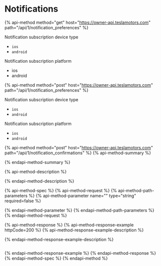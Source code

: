 # Notifications

{% api-method method="get" host="https://owner-api.teslamotors.com" path="/api/1/notification\_preferences" %}

Notification subscription device type

* `ios`  
* `android`

Notification subscription platform

* ios  
* android

{% api-method method="post" host="https://owner-api.teslamotors.com" path="/api/1/notification\_preferences" %}

Notification subscription device type

* `ios`  
* `android`

Notification subscription platform

* `ios`  
* `android`

{% api-method method="post" host="https://owner-api.teslamotors.com" path="/api/1/notification\_confirmations" %}
{% api-method-summary %}

{% endapi-method-summary %}

{% api-method-description %}

{% endapi-method-description %}

{% api-method-spec %}
{% api-method-request %}
{% api-method-path-parameters %}
{% api-method-parameter name="" type="string" required=false %}

{% endapi-method-parameter %}
{% endapi-method-path-parameters %}
{% endapi-method-request %}

{% api-method-response %}
{% api-method-response-example httpCode=200 %}
{% api-method-response-example-description %}

{% endapi-method-response-example-description %}

```

```
{% endapi-method-response-example %}
{% endapi-method-response %}
{% endapi-method-spec %}
{% endapi-method %}

